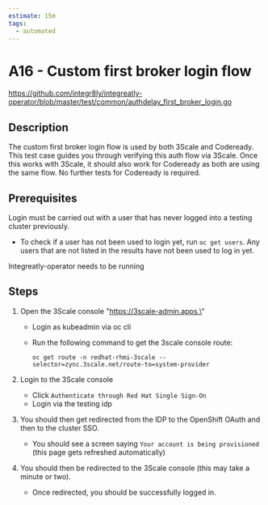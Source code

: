 ```yaml
---
estimate: 15m
tags:
  - automated
---
```


# A16 - Custom first broker login flow

https://github.com/integr8ly/integreatly-operator/blob/master/test/common/authdelay_first_broker_login.go

## Description

The custom first broker login flow is used by both 3Scale and Codeready. This test case guides you through verifying this auth flow via 3Scale. Once this works with 3Scale, it should also work for Codeready as both are using the same flow. No further tests for Codeready is required.

## Prerequisites

Login must be carried out with a user that has never logged into a testing cluster previously.

- To check if a user has not been used to login yet, run `oc get users`. Any users that are not listed in the results have not been used to log in yet.

Integreatly-operator needs to be running

## Steps

1. Open the 3Scale console "https://3scale-admin.apps.\<cluster-subdomain>"

   - Login as kubeadmin via oc cli
   - Run the following command to get the 3scale console route:

     `oc get route -n redhat-rhmi-3scale --selector=zync.3scale.net/route-to=system-provider`

2. Login to the 3Scale console

   - Click `Authenticate through Red Hat Single Sign-On`
   - Login via the testing idp

3. You should then get redirected from the IDP to the OpenShift OAuth and then to the cluster SSO.

   - You should see a screen saying `Your account is being provisioned` (this page gets refreshed automatically)

4. You should then be redirected to the 3Scale console (this may take a minute or two).
   - Once redirected, you should be successfully logged in.
